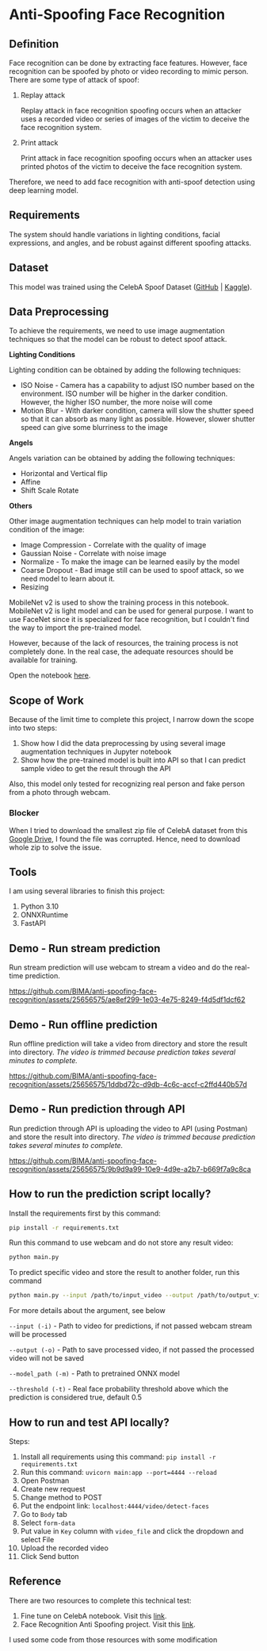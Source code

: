 # Anti-Spoofing Face Recognition

## Definition

Face recognition can be done by extracting face features. However, face recognition can be spoofed by photo or video recording to mimic person. There are some type of attack of spoof:

1. Replay attack
    
    Replay attack in face recognition spoofing occurs when an attacker uses a recorded video or series of images of the victim to deceive the face recognition system.
    
2. Print attack
    
    Print attack in face recognition spoofing occurs when an attacker uses printed photos of the victim to deceive the face recognition system.

Therefore, we need to add face recognition with anti-spoof detection using deep learning model.

## Requirements

The system should handle variations in lighting conditions, facial expressions, and angles, and be robust against different spoofing attacks.

## Dataset

This model was trained using the CelebA Spoof Dataset ([GitHub](https://github.com/ZhangYuanhan-AI/CelebA-Spoof) | [Kaggle](https://www.kaggle.com/datasets/attentionlayer241/celeba-spoof-for-face-antispoofing)).

## Data Preprocessing

To achieve the requirements, we need to use image augmentation techniques so that the model can be robust to detect spoof attack.

**Lighting Conditions**

Lighting condition can be obtained by adding the following techniques:

- ISO Noise - Camera has a capability to adjust ISO number based on the environment. ISO number will be higher in the darker condition. However, the higher ISO number, the more noise will come
- Motion Blur - With darker condition, camera will slow the shutter speed so that it can absorb as many light as possible. However, slower shutter speed can give some blurriness to the image

**Angels**

Angels variation can be obtained by adding the following techniques:

- Horizontal and Vertical flip
- Affine
- Shift Scale Rotate

**Others**

Other image augmentation techniques can help model to train variation condition of the image:

- Image Compression - Correlate with the quality of image
- Gaussian Noise - Correlate with noise image
- Normalize - To make the image can be learned easily by the model
- Coarse Dropout - Bad image still can be used to spoof attack, so we need model to learn about it.
- Resizing


MobileNet v2 is used to show the training process in this notebook. MobileNet v2 is light model and can be used for general purpose. I want to use FaceNet since it is specialized for face recognition, but I couldn't find the way to import the pre-trained model.

However, because of the lack of resources, the training process is not completely done. In the real case, the adequate resources should be available for training.

Open the notebook [here](https://github.com/BIMA/anti-spoofing-face-recognition/blob/main/notebook/satnusapersada-technical-test-mobilenet.ipynb).

## Scope of Work

Because of the limit time to complete this project, I narrow down the scope into two steps:

1. Show how I did the data preprocessing by using several image augmentation techniques in Jupyter notebook
2. Show how the pre-trained model is built into API so that I can predict sample video to get the result through the API

Also, this model only tested for recognizing real person and fake person from a photo through webcam.

### Blocker
When I tried to download the smallest zip file of CelebA dataset from this [Google Drive](https://drive.google.com/drive/folders/1OW_1bawO79pRqdVEVmBzp8HSxdSwln_Z), I found the file was corrupted. Hence, need to download whole zip to solve the issue.

## Tools

I am using several libraries to finish this project:

1. Python 3.10
2. ONNXRuntime
3. FastAPI

## Demo - Run stream prediction

Run stream prediction will use webcam to stream a video and do the real-time prediction.

https://github.com/BIMA/anti-spoofing-face-recognition/assets/25656575/ae8ef299-1e03-4e75-8249-f4d5df1dcf62


## Demo - Run offline prediction


Run offline prediction will take a video from directory and store the result into directory. *The video is trimmed because prediction takes several minutes to complete.*

https://github.com/BIMA/anti-spoofing-face-recognition/assets/25656575/1ddbd72c-d9db-4c6c-accf-c2ffd440b57d

## Demo - Run prediction through API

Run prediction through API is uploading the video to API (using Postman) and store the result into directory. *The video is trimmed because prediction takes several minutes to complete.*

https://github.com/BIMA/anti-spoofing-face-recognition/assets/25656575/9b9d9a99-10e9-4d9e-a2b7-b669f7a9c8ca

## How to run the prediction script locally?

Install the requirements first by this command:

```bash
pip install -r requirements.txt
```

Run this command to use webcam and do not store any result video:

```bash
python main.py
```

To predict specific video and store the result to another folder, run this command

```bash
python main.py --input /path/to/input_video --output /path/to/output_video
```

For more details about the argument, see below


`--input (-i)` - Path to video for predictions, if not passed webcam stream will be processed

`--output (-o)` - Path to save processed video, if not passed the processed video will not be saved

`--model_path (-m)` - Path to pretrained ONNX model

`--threshold (-t)` - Real face probability threshold above which the prediction is considered true, default 0.5


## How to run and test API locally?

Steps:

1. Install all requirements using this command: `pip install -r requirements.txt`
2. Run this command: `uvicorn main:app --port=4444 --reload`
3. Open Postman
4. Create new request
5. Change method to POST
6. Put the endpoint link: `localhost:4444/video/detect-faces`
7. Go to `Body` tab
8. Select `form-data`
9. Put value in `Key` column with `video_file` and click the dropdown and select File
10. Upload the recorded video
11. Click Send button


## Reference

There are two resources to complete this technical test:

1. Fine tune on CelebA notebook. Visit this [link](https://www.kaggle.com/code/shijunjie07/fine-tune-on-celeba-dataset-for-pc-pad-phone).
2. Face Recognition Anti Spoofing project. Visit this [link](https://github.com/hairymax/Face-AntiSpoofing).

I used some code from those resources with some modification
